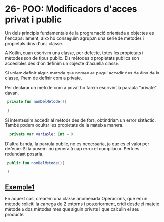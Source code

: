 # 26- POO: Modificadors d'acces privat i public

Un dels principis fundamentals de la programació orientada a objectes es l'encapsulament, aixo ho conseguim agrupan una serie de mètodes i propietats dins d'una classe.

A Kotlin, cuan escrivim una classe, per defecte, totes les propietats i mètodes son de tipus public. Els mètodes o propietats publics son accesibles des d'on definim un objecte d'aquella classe.

Si volem definir algun metode que nomes es pugui accedir des de dins de la classe, l'hem de definir com a private.

Per declarar un metode com a privat ho farem escrivint la paraula "private" davan.

```kotlin
 private fun nomDelMetode(){

 }
```
Si intentessim accedir al mètode des de fora, obtindriam un error sintàctic. També podem ocultar les propietats de la mateixa manera.

```kotlin
  private var variable: Int = 0
```

D'altra banda, la paraula public, no es necessaria, ja que es el valor per defecte. Si la posem, no generarà cap error el compilador. Però es redundant posarla.

```kotlin
 public fun nomDelMetode(){

 }
```

## [Exemple1](https://github.com/marcmoiagese/curskotlin/blob/master/26-POO-Modificadors_d_acces_privat_i_public/Exemple1/src/main/kotlin/Main.kt)

En aquest cas, crearem una classe anomenada Operacions, que en un mètode soliciti la carrega de 2 entorns i posteriorment, cridi desde el mateix mètode a dos mètodes mes que siguin privats i que calculin el seu producte.


